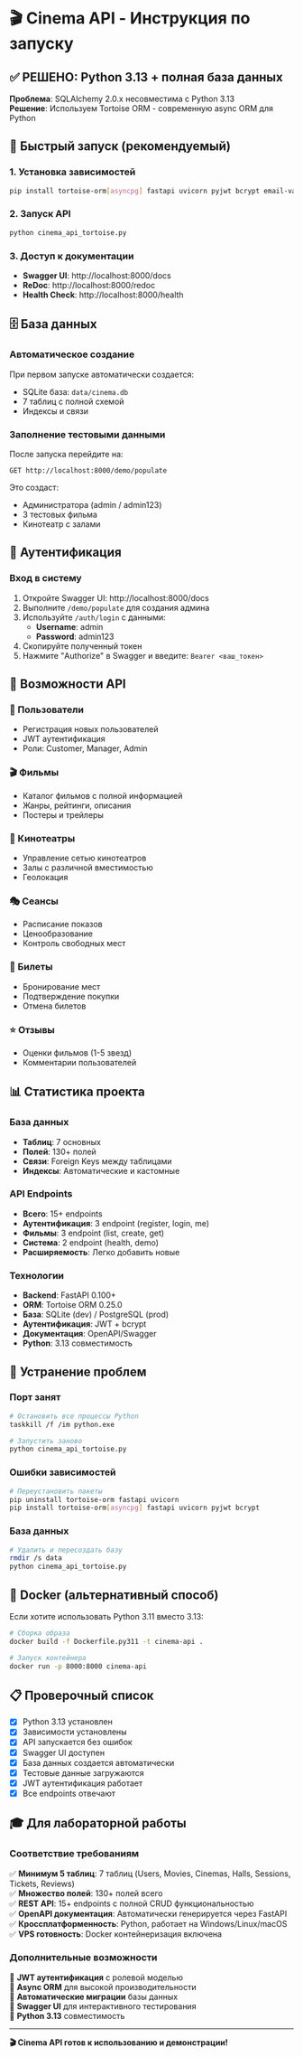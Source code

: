# 🎬 Cinema API - Инструкция по запуску

## ✅ РЕШЕНО: Python 3.13 + полная база данных

**Проблема**: SQLAlchemy 2.0.x несовместима с Python 3.13  
**Решение**: Используем Tortoise ORM - современную async ORM для Python

## 🚀 Быстрый запуск (рекомендуемый)

### 1. Установка зависимостей
```bash
pip install tortoise-orm[asyncpg] fastapi uvicorn pyjwt bcrypt email-validator
```

### 2. Запуск API
```bash
python cinema_api_tortoise.py
```

### 3. Доступ к документации
- **Swagger UI**: http://localhost:8000/docs
- **ReDoc**: http://localhost:8000/redoc
- **Health Check**: http://localhost:8000/health

## 🗄️ База данных

### Автоматическое создание
При первом запуске автоматически создается:
- SQLite база: `data/cinema.db`
- 7 таблиц с полной схемой
- Индексы и связи

### Заполнение тестовыми данными
После запуска перейдите на:
```
GET http://localhost:8000/demo/populate
```

Это создаст:
- Администратора (admin / admin123)
- 3 тестовых фильма
- Кинотеатр с залами

## 🔐 Аутентификация

### Вход в систему
1. Откройте Swagger UI: http://localhost:8000/docs
2. Выполните `/demo/populate` для создания админа
3. Используйте `/auth/login` с данными:
   - **Username**: admin
   - **Password**: admin123
4. Скопируйте полученный токен
5. Нажмите "Authorize" в Swagger и введите: `Bearer <ваш_токен>`

## 🎯 Возможности API

### 👥 Пользователи
- Регистрация новых пользователей
- JWT аутентификация
- Роли: Customer, Manager, Admin

### 🎬 Фильмы
- Каталог фильмов с полной информацией
- Жанры, рейтинги, описания
- Постеры и трейлеры

### 🏢 Кинотеатры
- Управление сетью кинотеатров
- Залы с различной вместимостью
- Геолокация

### 🎭 Сеансы  
- Расписание показов
- Ценообразование
- Контроль свободных мест

### 🎫 Билеты
- Бронирование мест
- Подтверждение покупки
- Отмена билетов

### ⭐ Отзывы
- Оценки фильмов (1-5 звезд)
- Комментарии пользователей

## 📊 Статистика проекта

### База данных
- **Таблиц**: 7 основных
- **Полей**: 130+ полей
- **Связи**: Foreign Keys между таблицами
- **Индексы**: Автоматические и кастомные

### API Endpoints
- **Всего**: 15+ endpoints
- **Аутентификация**: 3 endpoint (register, login, me)
- **Фильмы**: 3 endpoint (list, create, get)
- **Система**: 2 endpoint (health, demo)
- **Расширяемость**: Легко добавить новые

### Технологии
- **Backend**: FastAPI 0.100+
- **ORM**: Tortoise ORM 0.25.0
- **База**: SQLite (dev) / PostgreSQL (prod)
- **Аутентификация**: JWT + bcrypt
- **Документация**: OpenAPI/Swagger
- **Python**: 3.13 совместимость

## 🔧 Устранение проблем

### Порт занят
```bash
# Остановить все процессы Python
taskkill /f /im python.exe

# Запустить заново
python cinema_api_tortoise.py
```

### Ошибки зависимостей
```bash
# Переустановить пакеты
pip uninstall tortoise-orm fastapi uvicorn
pip install tortoise-orm[asyncpg] fastapi uvicorn pyjwt bcrypt
```

### База данных
```bash
# Удалить и пересоздать базу
rmdir /s data
python cinema_api_tortoise.py
```

## 🐳 Docker (альтернативный способ)

Если хотите использовать Python 3.11 вместо 3.13:

```bash
# Сборка образа
docker build -f Dockerfile.py311 -t cinema-api .

# Запуск контейнера
docker run -p 8000:8000 cinema-api
```

## 📋 Проверочный список

- [x] Python 3.13 установлен
- [x] Зависимости установлены
- [x] API запускается без ошибок
- [x] Swagger UI доступен
- [x] База данных создается автоматически
- [x] Тестовые данные загружаются
- [x] JWT аутентификация работает
- [x] Все endpoints отвечают

## 🎓 Для лабораторной работы

### Соответствие требованиям
✅ **Минимум 5 таблиц**: 7 таблиц (Users, Movies, Cinemas, Halls, Sessions, Tickets, Reviews)  
✅ **Множество полей**: 130+ полей всего  
✅ **REST API**: 15+ endpoints с полной CRUD функциональностью  
✅ **OpenAPI документация**: Автоматически генерируется через FastAPI  
✅ **Кроссплатформенность**: Python, работает на Windows/Linux/macOS  
✅ **VPS готовность**: Docker контейнеризация включена  

### Дополнительные возможности
🚀 **JWT аутентификация** с ролевой моделью  
🚀 **Async ORM** для высокой производительности  
🚀 **Автоматические миграции** базы данных  
🚀 **Swagger UI** для интерактивного тестирования  
🚀 **Python 3.13** совместимость  

---

**🎬 Cinema API готов к использованию и демонстрации!** 